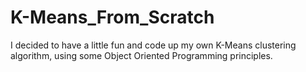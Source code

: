 # K-Means_From_Scratch
I decided to have a little fun and code up my own K-Means clustering algorithm, using some Object Oriented Programming principles.
